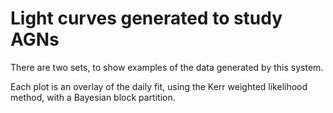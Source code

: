 # Light curves generated to study AGNs

There are two sets, to show examples of the data generated by this system.

Each plot is an overlay of the daily fit, using the Kerr weighted likelihood method, with a Bayesian block partition.
